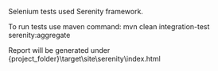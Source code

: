 Selenium tests used Serenity framework.

To run tests use maven command:
mvn clean integration-test serenity:aggregate

Report will be generated under {project_folder}\target\site\serenity\index.html